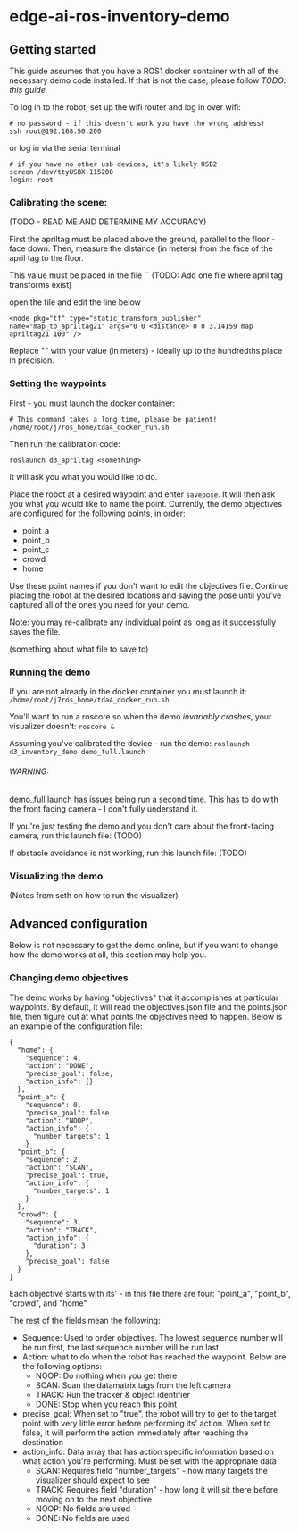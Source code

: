 # edge-ai-ros-inventory-demo

## Getting started

This guide assumes that you have a ROS1 docker container with all of the necessary demo code installed.
If that is not the case, please follow _TODO: this guide._

To log in to the robot, set up the wifi router and log in over wifi:

```
# no password - if this doesn't work you have the wrong address!
ssh root@192.168.50.200
```
or log in via the serial terminal

```
# if you have no other usb devices, it's likely USB2
screen /dev/ttyUSBX 115200
login: root
```

### Calibrating the scene:

(TODO - READ ME AND DETERMINE MY ACCURACY)

First the apriltag must be placed above the ground, parallel to the floor - face down.
Then, measure the distance (in meters) from the face of the april tag to the floor.

This value must be placed in the file `` (TODO: Add one file where april tag transforms exist)

open the file and edit the line below

`<node pkg="tf" type="static_transform_publisher" name="map_to_apriltag21" args="0 0 <distance> 0 0 3.14159 map apriltag21 100" />`

Replace "<distance>" with your value (in meters) - ideally up to the hundredths place in precision.


### Setting the waypoints

First - you must launch the docker container:

```
# This command takes a long time, please be patient!
/home/root/j7ros_home/tda4_docker_run.sh
```

Then run the calibration code:

`roslaunch d3_apriltag <something>`

It will ask you what you would like to do.

Place the robot at a desired waypoint and enter `savepose`.  It will then ask
you what you would like to name the point. Currently, the demo objectives are configured
for the following points, in order:

* point_a
* point_b
* point_c
* crowd
* home

Use these point names if you don't want to edit the objectives file. Continue placing the robot at the
desired locations and saving the pose until you've captured all of the ones you need for your demo.


Note: you may re-calibrate any individual point as long as it successfully saves the file.

(something about what file to save to)

### Running the demo

If you are not already in the docker container you must launch it:
`/home/root/j7ros_home/tda4_docker_run.sh`

You'll want to run a roscore so when the demo _invariably crashes_, your visualizer doesn't:
`roscore &`

Assuming you've calibrated the device - run the demo:
`roslaunch d3_inventory_demo demo_full.launch`

###### WARNING:

demo_full.launch has issues being run a second time.  This has to do with the front facing camera - I don't fully understand it.

If you're just testing the demo and you don't care about the front-facing camera, run this launch file: (TODO)

If obstacle avoidance is not working, run this launch file: (TODO)


### Visualizing the demo

(Notes from seth on how to run the visualizer)

## Advanced configuration

Below is not necessary to get the demo online, but if you want to change
how the demo works at all, this section may help you.

### Changing demo objectives

The demo works by having "objectives" that it accomplishes at particular waypoints. By default, it will read the objectives.json file
and the points.json file, then figure out at what points the objectives need to happen.  Below is an example of the configuration file:

```
{
  "home": {
    "sequence": 4,
    "action": "DONE",
    "precise_goal": false,
    "action_info": {}
  },
  "point_a": {
    "sequence": 0,
    "precise_goal": false
    "action": "NOOP",
    "action_info": {
      "number_targets": 1
    }
  "point_b": {
    "sequence": 2,
    "action": "SCAN",
    "precise_goal": true,
    "action_info": {
      "number_targets": 1
    }
  },
  "crowd": {
    "sequence": 3,
    "action": "TRACK",
    "action_info": {
      "duration": 3
    },
    "precise_goal": false
  }
}
```

Each objective starts with its' - in this file there are four: "point\_a", "point\_b", "crowd", and "home"

The rest of the fields mean the following:

* Sequence: Used to order objectives.  The lowest sequence number will be run first, the last sequence number will be run last
* Action: what to do when the robot has reached the waypoint.  Below are the following options:
  * NOOP: Do nothing when you get there
  * SCAN: Scan the datamatrix tags from the left camera
  * TRACK: Run the tracker & object identifier
  * DONE: Stop when you reach this point
* precise_goal: When set to "true", the robot will try to get to the target point with very little error before performing its' action.
  When set to false, it will perform the action immediately after reaching the destination
* action_info: Data array that has action specific information based on what action you're performing.  Must be set with the appropriate data
  * SCAN: Requires field "number_targets" - how many targets the visualizer should expect to see
  * TRACK: Requires field "duration" - how long it will sit there before moving on to the next objective
  * NOOP: No fields are used
  * DONE: No fields are used
